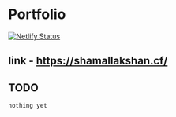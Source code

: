 # Portfolio

[![Netlify Status](https://api.netlify.com/api/v1/badges/06dd7bff-b8ed-4b8a-930e-d10fdc308c19/deploy-status)](https://app.netlify.com/sites/shamallakshan/deploys)

## link - https://shamallakshan.cf/

## TODO
    nothing yet

